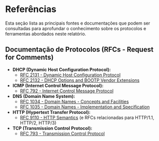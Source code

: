 # Referências

Esta seção lista as principais fontes e documentações que podem ser consultadas para aprofundar o conhecimento sobre os protocolos e ferramentas abordados neste relatório.

## Documentação de Protocolos (RFCs - Request for Comments)

*   **DHCP (Dynamic Host Configuration Protocol):**
    *   [RFC 2131 - Dynamic Host Configuration Protocol](https://datatracker.ietf.org/doc/html/rfc2131)
    *   [RFC 2132 - DHCP Options and BOOTP Vendor Extensions](https://datatracker.ietf.org/doc/html/rfc2132)
*   **ICMP (Internet Control Message Protocol):**
    *   [RFC 792 - Internet Control Message Protocol](https://datatracker.ietf.org/doc/html/rfc792)
*   **DNS (Domain Name System):**
    *   [RFC 1034 - Domain Names - Concepts and Facilities](https://datatracker.ietf.org/doc/html/rfc1034)
    *   [RFC 1035 - Domain Names - Implementation and Specification](https://datatracker.ietf.org/doc/html/rfc1035)
*   **HTTP (Hypertext Transfer Protocol):**
    *   [RFC 9110 - HTTP Semantics](https://datatracker.ietf.org/doc/html/rfc9110) (e RFCs relacionadas para HTTP/1.1, HTTP/2, HTTP/3)
*   **TCP (Transmission Control Protocol):**
    *   [RFC 793 - Transmission Control Protocol](https://datatracker.ietf.org/doc/html/rfc793)
